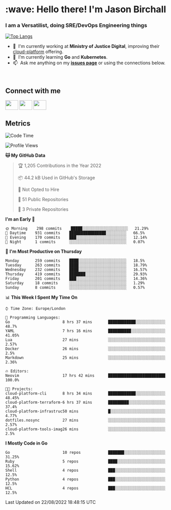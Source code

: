 <h1 align="left" id="jason-title">:wave: Hello there! I'm Jason Birchall</h1>
<h3 align="left">I am a Versatilist, doing SRE/DevOps Engineering things</h3>

[![Top Langs](https://github-readme-stats.vercel.app/api?username=jasonBirchall&show_icons=true&count_private=true&include_all_commits=true&theme=gruvbox)](https://github.com/anuraghazra/github-readme-stats)

- :office: &nbsp;I'm currently working at **Ministry of Justice Digital**, improving their [cloud-platform](https://github.com/ministryofjustice/cloud-platform) offering.
- :seedling: &nbsp;I’m currently learning **Go** and **Kubernetes**.
- :mailbox: &nbsp;Ask me anything on my **[issues page]** or using the connections below.


<br>

<h2>Connect with me</h2>
<p>
<a href="https://twitter.com/jsonBirchall" target="blank"><img align="center" src="https://cdn.jsdelivr.net/npm/simple-icons@3.0.1/icons/twitter.svg" alt="" height="30" width="40" /></a>
<a href="https://keybase.io/json0" target="blank"><img align="center" src="https://cdn.jsdelivr.net/npm/simple-icons@3.0.1/icons/keybase.svg" alt="" height="30" width="40" /></a>
<a href="https://www.reddit.com/user/kakorate" target="blank"><img align="center" src="https://cdn.jsdelivr.net/npm/simple-icons@3.0.1/icons/reddit.svg" alt="" height="30" width="40" /></a>
</p>

<h2>Metrics</h2>

<!--START_SECTION:waka-->
![Code Time](http://img.shields.io/badge/Code%20Time-704%20hrs%2054%20mins-blue)

![Profile Views](http://img.shields.io/badge/Profile%20Views-0-blue)

**🐱 My GitHub Data** 

> 🏆 1,205 Contributions in the Year 2022
 > 
> 📦 44.2 kB Used in GitHub's Storage 
 > 
> 🚫 Not Opted to Hire
 > 
> 📜 51 Public Repositories 
 > 
> 🔑 3 Private Repositories  
 > 
**I'm an Early 🐤** 

```text
🌞 Morning    298 commits    █████░░░░░░░░░░░░░░░░░░░░   21.29% 
🌆 Daytime    931 commits    ████████████████░░░░░░░░░   66.5% 
🌃 Evening    170 commits    ███░░░░░░░░░░░░░░░░░░░░░░   12.14% 
🌙 Night      1 commits      ░░░░░░░░░░░░░░░░░░░░░░░░░   0.07%

```
📅 **I'm Most Productive on Thursday** 

```text
Monday       259 commits    ████░░░░░░░░░░░░░░░░░░░░░   18.5% 
Tuesday      263 commits    ████░░░░░░░░░░░░░░░░░░░░░   18.79% 
Wednesday    232 commits    ████░░░░░░░░░░░░░░░░░░░░░   16.57% 
Thursday     419 commits    ███████░░░░░░░░░░░░░░░░░░   29.93% 
Friday       201 commits    ███░░░░░░░░░░░░░░░░░░░░░░   14.36% 
Saturday     18 commits     ░░░░░░░░░░░░░░░░░░░░░░░░░   1.29% 
Sunday       8 commits      ░░░░░░░░░░░░░░░░░░░░░░░░░   0.57%

```


📊 **This Week I Spent My Time On** 

```text
⌚︎ Time Zone: Europe/London

💬 Programming Languages: 
Go                       8 hrs 37 mins       ████████████░░░░░░░░░░░░░   48.7% 
YAML                     7 hrs 16 mins       ██████████░░░░░░░░░░░░░░░   41.05% 
Lua                      27 mins             ░░░░░░░░░░░░░░░░░░░░░░░░░   2.57% 
Docker                   26 mins             ░░░░░░░░░░░░░░░░░░░░░░░░░   2.5% 
Markdown                 25 mins             ░░░░░░░░░░░░░░░░░░░░░░░░░   2.36%

🔥 Editors: 
Neovim                   17 hrs 42 mins      █████████████████████████   100.0%

🐱‍💻 Projects: 
cloud-platform-cli       8 hrs 34 mins       ████████████░░░░░░░░░░░░░   48.45% 
cloud-platform-terraform-6 hrs 37 mins       █████████░░░░░░░░░░░░░░░░   37.4% 
cloud-platform-infrastruc50 mins             █░░░░░░░░░░░░░░░░░░░░░░░░   4.77% 
dotfiles.nosync          27 mins             ░░░░░░░░░░░░░░░░░░░░░░░░░   2.57% 
cloud-platform-tools-imag26 mins             ░░░░░░░░░░░░░░░░░░░░░░░░░   2.5%

```

**I Mostly Code in Go** 

```text
Go                       10 repos            ███████░░░░░░░░░░░░░░░░░░   31.25% 
Ruby                     5 repos             ████░░░░░░░░░░░░░░░░░░░░░   15.62% 
Shell                    4 repos             ███░░░░░░░░░░░░░░░░░░░░░░   12.5% 
Python                   4 repos             ███░░░░░░░░░░░░░░░░░░░░░░   12.5% 
HCL                      4 repos             ███░░░░░░░░░░░░░░░░░░░░░░   12.5%

```



 Last Updated on 22/08/2022 18:48:15 UTC
<!--END_SECTION:waka-->

<!-- links -->

[issues page]: https://github.com/jasonBirchall/jasonBirchall/issues "jasonBirchall/issues"
